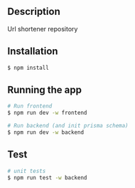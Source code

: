 ## Description

Url shortener repository

## Installation

```bash
$ npm install
```

## Running the app

```bash
# Run frontend
$ npm run dev -w frontend

# Run backend (and init prisma schema)
$ npm run dev -w backend
```

## Test

```bash
# unit tests
$ npm run test -w backend
```
